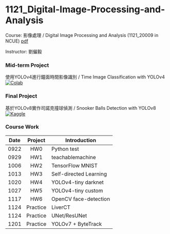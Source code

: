 # 1121_Digital-Image-Processing-and-Analysis
Course: 影像處理 / Digital Image Processing and Analysis (1121_20009 in NCUE)
[pdf](https://webapt.ncue.edu.tw/DEANV2/UploadDEAN/SUBJECT/1121/20009_1SCSC0100930.pdf)

Instructor: 劉儼毅

### Mid-term Project
使用YOLOv4進行鐘面時間影像識別 / Time Image Classification with YOLOv4
[![Colab](https://colab.research.google.com/assets/colab-badge.svg)](https://colab.research.google.com/drive/1xxE2TiuNFGD_JHpJ-PszKZ1yP0uJZp9k)

### Final Project
基於YOLOv8實作司諾克撞球偵測 / Snooker Balls Detection with YOLOv8
[![Kaggle](https://kaggle.com/static/images/open-in-kaggle.svg)](https://www.kaggle.com/code/yustinachang/snooker-balls-detection-with-yolov8)

### Course Work
| Date | Project | Introduction |
| ---- | :----: | ---- |
| 0922 | HW0 | Python test |
| 0929 | HW1 | teachablemachine |
| 1006 | HW2 | TensorFlow MNIST |
| 1013 | HW3 | Self-directed Learning |
| 1020 | HW4 | YOLOv4-tiny darknet |
| 1027 | HW5 | YOLOv4-tiny custom |
| 1117 | HW6 | OpenCV face-detection |
| 1124 | Practice | LiverCT |
| 1124 | Practice | UNet/ResUNet |
| 1201 | Practice | YOLOv7 + ByteTrack |
